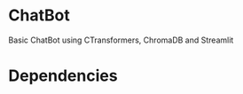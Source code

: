 
# 

# ChatBot
Basic ChatBot using CTransformers, ChromaDB and Streamlit



# Dependencies



















